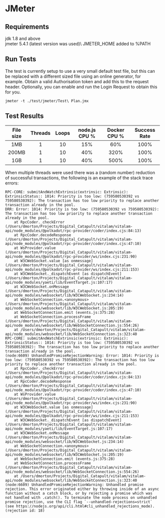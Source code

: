 # JMeter

## Requirements
jdk 1.8 and above\
jmeter 5.4.1 (latest version was used)\ 
JMETER_HOME added to %PATH

## Run Tests
The test is currently setup to use a very small default test file, but this can be replaced with a different sized file using an online generator, for example.
Obtain a valid Authorisation token and add this to the request header.
Optionally, you can enable and run the Login Request to obtain this for you.
```
jmeter -t ./test/jmeter/Test\ Plan.jmx
```

## Test Results
| File size | Threads | Loops | node.js CPU % | Docker CPU % | Success Rate |
| :-------: | :-----: | :---: | :------------:| :----------: | :----------: |
| 1MB       |    1    |  10   |      15%      |     60%      |    100%      |
| 200MB     |    1    |  10   |      40%      |     320%     |    100%      |
| 1GB       |    1    |  10   |      40%      |     500%     |    100%      |

When multiple threads were used there was a (random number) reduction of successful transactions, the following is an example of the stack trace errors: 
```
RPC-CORE: submitAndWatchExtrinsic(extrinsic: Extrinsic): ExtrinsicStatus:: 1014: Priority is too low: (759580530392 vs 759580530392): The transaction has too low priority to replace another transaction already in the pool.
DRR: Error: 1014: Priority is too low: (759580530392 vs 759580530392): The transaction has too low priority to replace another transaction already in the pool.
    at RpcCoder._checkError (/Users/dmorton/Projects/Digital_Catapult/vitalam/vitalam-api/node_modules/@polkadot/rpc-provider/coder/index.cjs:84:13)
    at RpcCoder.decodeResponse (/Users/dmorton/Projects/Digital_Catapult/vitalam/vitalam-api/node_modules/@polkadot/rpc-provider/coder/index.cjs:47:10)
    at WsProvider.value (/Users/dmorton/Projects/Digital_Catapult/vitalam/vitalam-api/node_modules/@polkadot/rpc-provider/ws/index.cjs:231:90)
    at W3CWebSocket.value [as onmessage] (/Users/dmorton/Projects/Digital_Catapult/vitalam/vitalam-api/node_modules/@polkadot/rpc-provider/ws/index.cjs:211:153)
    at W3CWebSocket._dispatchEvent [as dispatchEvent] (/Users/dmorton/Projects/Digital_Catapult/vitalam/vitalam-api/node_modules/yaeti/lib/EventTarget.js:107:17)
    at W3CWebSocket.onMessage (/Users/dmorton/Projects/Digital_Catapult/vitalam/vitalam-api/node_modules/websocket/lib/W3CWebSocket.js:234:14)
    at WebSocketConnection.<anonymous> (/Users/dmorton/Projects/Digital_Catapult/vitalam/vitalam-api/node_modules/websocket/lib/W3CWebSocket.js:205:19)
    at WebSocketConnection.emit (events.js:375:28)
    at WebSocketConnection.processFrame (/Users/dmorton/Projects/Digital_Catapult/vitalam/vitalam-api/node_modules/websocket/lib/WebSocketConnection.js:554:26)
    at /Users/dmorton/Projects/Digital_Catapult/vitalam/vitalam-api/node_modules/websocket/lib/WebSocketConnection.js:323:40
RPC-CORE: submitAndWatchExtrinsic(extrinsic: Extrinsic): ExtrinsicStatus:: 1014: Priority is too low: (759580530392 vs 759580530392): The transaction has too low priority to replace another transaction already in the pool.
(node:6609) UnhandledPromiseRejectionWarning: Error: 1014: Priority is too low: (759580530392 vs 759580530392): The transaction has too low priority to replace another transaction already in the pool.
    at RpcCoder._checkError (/Users/dmorton/Projects/Digital_Catapult/vitalam/vitalam-api/node_modules/@polkadot/rpc-provider/coder/index.cjs:84:13)
    at RpcCoder.decodeResponse (/Users/dmorton/Projects/Digital_Catapult/vitalam/vitalam-api/node_modules/@polkadot/rpc-provider/coder/index.cjs:47:10)
    at WsProvider.value (/Users/dmorton/Projects/Digital_Catapult/vitalam/vitalam-api/node_modules/@polkadot/rpc-provider/ws/index.cjs:231:90)
    at W3CWebSocket.value [as onmessage] (/Users/dmorton/Projects/Digital_Catapult/vitalam/vitalam-api/node_modules/@polkadot/rpc-provider/ws/index.cjs:211:153)
    at W3CWebSocket._dispatchEvent [as dispatchEvent] (/Users/dmorton/Projects/Digital_Catapult/vitalam/vitalam-api/node_modules/yaeti/lib/EventTarget.js:107:17)
    at W3CWebSocket.onMessage (/Users/dmorton/Projects/Digital_Catapult/vitalam/vitalam-api/node_modules/websocket/lib/W3CWebSocket.js:234:14)
    at WebSocketConnection.<anonymous> (/Users/dmorton/Projects/Digital_Catapult/vitalam/vitalam-api/node_modules/websocket/lib/W3CWebSocket.js:205:19)
    at WebSocketConnection.emit (events.js:375:28)
    at WebSocketConnection.processFrame (/Users/dmorton/Projects/Digital_Catapult/vitalam/vitalam-api/node_modules/websocket/lib/WebSocketConnection.js:554:26)
    at /Users/dmorton/Projects/Digital_Catapult/vitalam/vitalam-api/node_modules/websocket/lib/WebSocketConnection.js:323:40
(node:6609) UnhandledPromiseRejectionWarning: Unhandled promise rejection. This error originated either by throwing inside of an async function without a catch block, or by rejecting a promise which was not handled with .catch(). To terminate the node process on unhandled promise rejection, use the CLI flag `--unhandled-rejections=strict` (see https://nodejs.org/api/cli.html#cli_unhandled_rejections_mode). (rejection id: 18)
```
